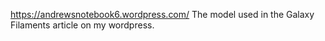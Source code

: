 https://andrewsnotebook6.wordpress.com/
The model used in the Galaxy Filaments article on my wordpress. 
